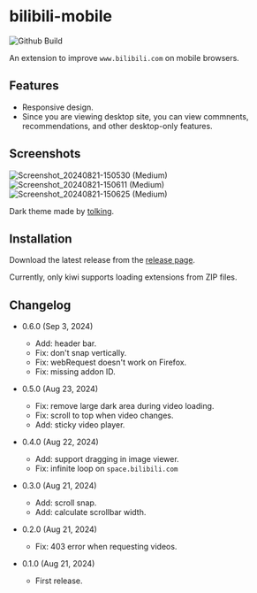 bilibili-mobile
===========

![Github Build](https://github.com/eight04/bilibili-mobile/workflows/.github/workflows/build.yml/badge.svg)

An extension to improve `www.bilibili.com` on mobile browsers.

Features
--------

* Responsive design.
* Since you are viewing desktop site, you can view commnents, recommendations, and other desktop-only features.

Screenshots
-----------

![Screenshot_20240821-150530 (Medium)](https://github.com/user-attachments/assets/ebcdda6f-805f-4bd1-b8de-678369c81d7a) ![Screenshot_20240821-150611 (Medium)](https://github.com/user-attachments/assets/a3759532-bd5b-4f9f-8084-a54263d0ad45) ![Screenshot_20240821-150625 (Medium)](https://github.com/user-attachments/assets/a7342eba-40cf-4db4-b035-8795ee96e58d)

Dark theme made by [tolking](https://github.com/tolking/usercss/tree/main/bilibili-palette).

Installation
------------

Download the latest release from the [release page](https://github.com/eight04/bilibili-mobile/releases).

Currently, only kiwi supports loading extensions from ZIP files.

Changelog
---------

* 0.6.0 (Sep 3, 2024)

  - Add: header bar.
  - Fix: don't snap vertically.
  - Fix: webRequest doesn't work on Firefox.
  - Fix: missing addon ID.

* 0.5.0 (Aug 23, 2024)

  - Fix: remove large dark area during video loading.
  - Fix: scroll to top when video changes.
  - Add: sticky video player.

* 0.4.0 (Aug 22, 2024)

  - Add: support dragging in image viewer.
  - Fix: infinite loop on `space.bilibili.com`

* 0.3.0 (Aug 21, 2024)

  - Add: scroll snap.
  - Add: calculate scrollbar width.

* 0.2.0 (Aug 21, 2024)

  - Fix: 403 error when requesting videos.

* 0.1.0 (Aug 21, 2024)

  - First release.
